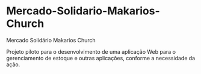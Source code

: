 # Mercado-Solidario-Makarios-Church
Mercado Solidário Makarios Church


Projeto piloto para o desenvolvimento de uma aplicação Web para o gerenciamento de estoque e outras aplicações, conforme a necessidade da ação.

